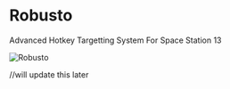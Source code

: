 # Robusto
Advanced Hotkey Targetting System For Space Station 13

![Robusto](https://i.imgur.com/ugZ4wqn.png)

//will update this later
